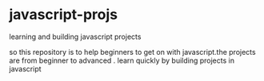 # javascript-projs
learning and building javascript projects 

so this repository is to help beginners to get on with javascript.the projects are from beginner to advanced 
.
learn quickly by building projects in javascript


